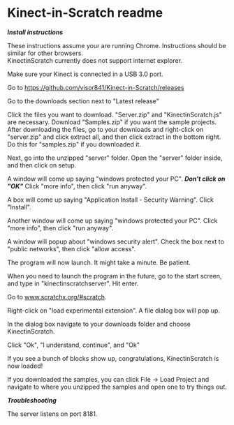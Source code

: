 # Kinect-in-Scratch readme

***Install instructions***

These instructions assume your are running Chrome. Instructions should be similar for other browsers.  
KinectinScratch currently does not support internet explorer.

Make sure your Kinect is connected in a USB 3.0 port.

Go to https://github.com/visor841/Kinect-in-Scratch/releases

Go to the downloads section next to "Latest release"

Click the files you want to download. "Server.zip" and "KinectinScratch.js" are necessary. Download "Samples.zip" if you want the sample projects. After downloading the files, go to your downloads and right-click on "server.zip" and click extract all, and then click extract in the bottom right. Do this for "samples.zip" if you downloaded it.

Next, go into the unzipped "server" folder. Open the "server" folder inside, and then click on setup.

A window will come up saying "windows protected your PC". ***Don't click on "OK"*** Click "more info", then click "run anyway".

A box will come up saying "Application Install - Security Warning". Click "Install".

Another window will come up saying "windows protected your PC". Click "more info", then click "run anyway".

A window will popup about "windows security alert". Check the box next to "public networks", then click "allow access".

The program will now launch.  It might take a minute. Be patient.

When you need to launch the program in the future, go to the start screen, and type in "kinectinscratchserver". Hit enter.

Go to www.scratchx.org/#scratch.

Right-click on "load experimental extension". A file dialog box will pop up.

In the dialog box navigate to your downloads folder and choose KinectinScratch.

Click "Ok", "I understand, continue", and "Ok"

If you see a bunch of blocks show up, congratulations, KinectinScratch is now loaded!

If you downloaded the samples, you can click File -> Load Project and navigate to where you unzipped the samples and open one to try things out.


***Troubleshooting***

The server listens on port 8181.